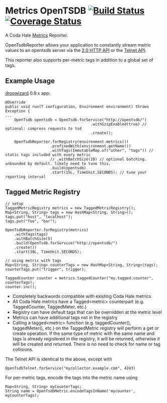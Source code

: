 Metrics OpenTSDB  [![Build Status](https://travis-ci.org/sps/metrics-opentsdb.png?branch=master)](https://travis-ci.org/sps/metrics-opentsdb) [![Coverage Status](https://coveralls.io/repos/sps/metrics-opentsdb/badge.png?branch=master)](https://coveralls.io/r/sps/metrics-opentsdb?branch=master)
================
A Coda Hale [Metrics](http://metrics.codahale.com/) Reporter.

OpenTsdbReporter allows your application to constantly stream metric values to an opentsdb server
via the [2.0 HTTP API](http://opentsdb.net/docs/build/html/api_http/index.html) or the
[Telnet API](http://opentsdb.net/docs/build/html/user_guide/writing.html#telnet).

This reporter also supports per-metric tags in addition to a global set of tags.

Example Usage
-------------

[dropwizard](http://dropwizard.io/) 0.9.x app:

    @Override
    public void run(T configuration, Environment environment) throws Exception {
    ...
        OpenTsdb opentsdb = OpenTsdb.forService("http://opentsdb/")
                                          .withGzipEnabled(true) // optional: compress requests to tsd
                                          .create();

        OpenTsdbReporter.forRegistry(environment.metrics())
                        .prefixedWith(environment.getName())
                        .withTags(ImmutableMap.of("other", "tags")) // static tags included with every metric
                        // .withBatchSize(10) // optional batching. unbounded by default. likely need to tune this.
                        .build(opentsdb)
                        .start(15L, TimeUnit.SECONDS); // tune your reporting interval


Tagged Metric Registry
----------------------

    // setup
    TaggedMetricRegistry metrics = new TaggedMetricRegistry();
    Map<String, String> tags = new HashMap<String, String>();
    tags.put("host", "localhost");
    tags.put("foo", "bar");

    OpenTsdbReporter.forRegistry(metrics)
        .withTags(tags)
        .withBatchSize(5)
		.build(OpenTsdb.forService("http://opentsdb/")
		.create())
		.start(30L, TimeUnit.SECONDS);

	// using metric with tags
	Map<String, String> counterTags = new HashMap<String, String>(tags);
	counterTags.put("trigger", trigger);

	TaggedCounter counter = metrics.taggedCounter("my.tagged.counter", counterTags);
	counter.inc();

* Completely backwords compatible with existing Coda Hale metrics
* All Coda Hale metrics have a Tagged\<metric\> counterpart (e.g. TaggedCounter, TaggedMeter, etc.)
* Registry can have default tags that can be overridden at the metric level
* Metrics can have additional tags not in the registry
* Calling a tagged\<metric\> function (e.g. taggedCounter(), taggedMeter(), etc.) on the TaggedMetric registry will perform a get or create operation.  If the same type of metric with the same name and tags is already registered in the registry, it will be returned, otherwise it will be created and returned.  There is no need to check for name or tag collisions.







The Telnet API is identical to the above, except with

    OpenTsdbTelnet.forService("mycollector.example.com", 4243)


For per-metric tags, encode the tags into the metric name using

    Map<String, String> myCounterTags;
    String name = OpenTsdbMetric.encodeTagsInName('mycounter', myCounterTags);
